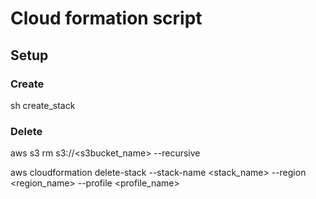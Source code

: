# Cloud formation script

## Setup

### Create
sh create_stack

### Delete
aws s3 rm s3://<s3bucket_name> --recursive

aws cloudformation delete-stack --stack-name <stack_name> --region <region_name> --profile <profile_name>

